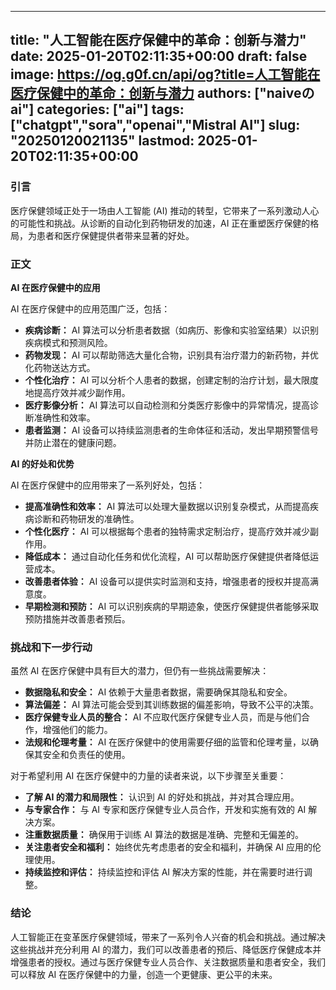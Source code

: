 
---
title: "人工智能在医疗保健中的革命：创新与潜力"
date: 2025-01-20T02:11:35+00:00
draft: false
image: https://og.g0f.cn/api/og?title=人工智能在医疗保健中的革命：创新与潜力
authors: ["naiveのai"]
categories: ["ai"]
tags: ["chatgpt","sora","openai","Mistral AI"]
slug: "20250120021135"
lastmod: 2025-01-20T02:11:35+00:00
---
### 引言

医疗保健领域正处于一场由人工智能 (AI) 推动的转型，它带来了一系列激动人心的可能性和挑战。从诊断的自动化到药物研发的加速，AI 正在重塑医疗保健的格局，为患者和医疗保健提供者带来显著的好处。

### 正文

**AI 在医疗保健中的应用**

AI 在医疗保健中的应用范围广泛，包括：

- **疾病诊断：** AI 算法可以分析患者数据（如病历、影像和实验室结果）以识别疾病模式和预测风险。
- **药物发现：** AI 可以帮助筛选大量化合物，识别具有治疗潜力的新药物，并优化药物送达方式。
- **个性化治疗：** AI 可以分析个人患者的数据，创建定制的治疗计划，最大限度地提高疗效并减少副作用。
- **医疗影像分析：** AI 算法可以自动检测和分类医疗影像中的异常情况，提高诊断准确性和效率。
- **患者监测：** AI 设备可以持续监测患者的生命体征和活动，发出早期预警信号并防止潜在的健康问题。

**AI 的好处和优势**

AI 在医疗保健中的应用带来了一系列好处，包括：

- **提高准确性和效率：** AI 算法可以处理大量数据以识别复杂模式，从而提高疾病诊断和药物研发的准确性。
- **个性化医疗：** AI 可以根据每个患者的独特需求定制治疗，提高疗效并减少副作用。
- **降低成本：** 通过自动化任务和优化流程，AI 可以帮助医疗保健提供者降低运营成本。
- **改善患者体验：** AI 设备可以提供实时监测和支持，增强患者的授权并提高满意度。
- **早期检测和预防：** AI 可以识别疾病的早期迹象，使医疗保健提供者能够采取预防措施并改善患者预后。

### 挑战和下一步行动

虽然 AI 在医疗保健中具有巨大的潜力，但仍有一些挑战需要解决：

- **数据隐私和安全：** AI 依赖于大量患者数据，需要确保其隐私和安全。
- **算法偏差：** AI 算法可能会受到其训练数据的偏差影响，导致不公平的决策。
- **医疗保健专业人员的整合：** AI 不应取代医疗保健专业人员，而是与他们合作，增强他们的能力。
- **法规和伦理考量：** AI 在医疗保健中的使用需要仔细的监管和伦理考量，以确保其安全和负责任的使用。

对于希望利用 AI 在医疗保健中的力量的读者来说，以下步骤至关重要：

- **了解 AI 的潜力和局限性：** 认识到 AI 的好处和挑战，并对其合理应用。
- **与专家合作：** 与 AI 专家和医疗保健专业人员合作，开发和实施有效的 AI 解决方案。
- **注重数据质量：** 确保用于训练 AI 算法的数据是准确、完整和无偏差的。
- **关注患者安全和福利：** 始终优先考虑患者的安全和福利，并确保 AI 应用的伦理使用。
- **持续监控和评估：** 持续监控和评估 AI 解决方案的性能，并在需要时进行调整。

### 结论

人工智能正在变革医疗保健领域，带来了一系列令人兴奋的机会和挑战。通过解决这些挑战并充分利用 AI 的潜力，我们可以改善患者的预后、降低医疗保健成本并增强患者的授权。通过与医疗保健专业人员合作、关注数据质量和患者安全，我们可以释放 AI 在医疗保健中的力量，创造一个更健康、更公平的未来。